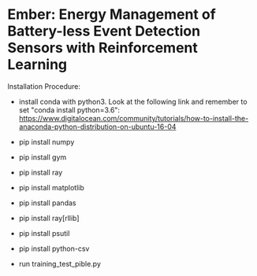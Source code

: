 # Ember: Energy Management of Battery-less Event Detection Sensors with Reinforcement Learning

Installation Procedure:

- install conda with python3. Look at the following link and remember to set "conda install python=3.6":
https://www.digitalocean.com/community/tutorials/how-to-install-the-anaconda-python-distribution-on-ubuntu-16-04

- pip install numpy

- pip install gym

- pip install ray

- pip install matplotlib

- pip install pandas

-  pip install ray[rllib]

- pip install psutil

- pip install python-csv

- run training_test_pible.py
